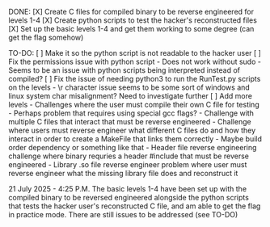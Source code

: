 DONE:
[X]  Create C files for compiled binary to be reverse engineered for levels 1-4
[X]  Create python scripts to test the hacker's reconstructed files
[X]  Set up the basic levels 1-4 and get them working to some degree (can get the flag somehow)

TO-DO:
[ ]  Make it so the python script is not readable to the hacker user
[ ]  Fix the permissions issue with python script 
        - Does not work without sudo
        - Seems to be an issue with python scripts being interpreted instead of compiled?
[ ]   Fix the issue of needing python3 to run the RunTest.py scripts on the levels
        - \r character issue seems to be some sort of windows and linux system char misalignment? Need to investigate further
[ ]   Add more levels
        - Challenges where the user must compile their own C file for testing
              - Perhaps problem that requires using special gcc flags?
        - Challenge with multiple C files that interact that must be reverse engineered
        - Challenge where users must reverse engineer what different C files do and how they interact              in order to create a MakeFile that links them correctly
              - Maybe build order dependency or something like that
        - Header file reverse engineering challenge where binary requries a header #include that must              be reverse engineered
        - Library .so file reverse engineer problem where user must reverse engineer what the missing              library file does and reconstruct it



21 July 2025 - 4:25 P.M.
The basic levels 1-4 have been set up with the compiled binary to be reversed engineered alongside the python scripts that tests the hacker user's reconstructed C file, and am able to get the flag in practice mode. There are still issues to be addressed (see TO-DO)
